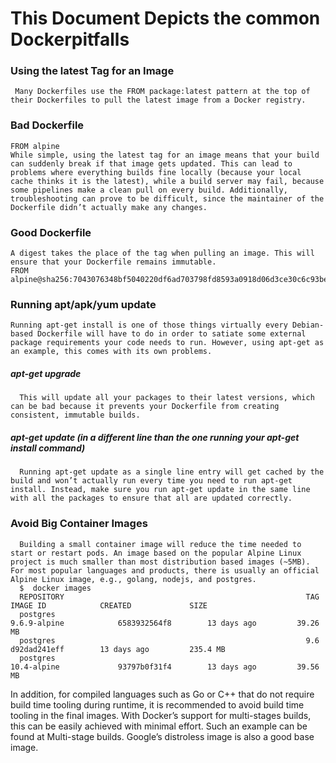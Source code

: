 # This Document Depicts the common Dockerpitfalls
  ### Using the latest Tag for an Image
     Many Dockerfiles use the FROM package:latest pattern at the top of their Dockerfiles to pull the latest image from a Docker registry.
  ### Bad Dockerfile
    FROM alpine
    While simple, using the latest tag for an image means that your build can suddenly break if that image gets updated. This can lead to problems where everything builds fine locally (because your local cache thinks it is the latest), while a build server may fail, because some pipelines make a clean pull on every build. Additionally, troubleshooting can prove to be difficult, since the maintainer of the Dockerfile didn’t actually make any changes.
 ### Good Dockerfile
    A digest takes the place of the tag when pulling an image. This will ensure that your Dockerfile remains immutable.
    FROM alpine@sha256:7043076348bf5040220df6ad703798fd8593a0918d06d3ce30c6c93be117e430
 ### Running apt/apk/yum update
    Running apt-get install is one of those things virtually every Debian-based Dockerfile will have to do in order to satiate some external package requirements your code needs to run. However, using apt-get as an example, this comes with its own problems.
   #####  apt-get upgrade
      This will update all your packages to their latest versions, which can be bad because it prevents your Dockerfile from creating consistent, immutable builds.
   ##### apt-get update (in a different line than the one running your apt-get install command)
      Running apt-get update as a single line entry will get cached by the build and won’t actually run every time you need to run apt-get install. Instead, make sure you run apt-get update in the same line with all the packages to ensure that all are updated correctly.
      
 ### Avoid Big Container Images
      Building a small container image will reduce the time needed to start or restart pods. An image based on the popular Alpine Linux project is much smaller than most distribution based images (~5MB). For most popular languages and products, there is usually an official Alpine Linux image, e.g., golang, nodejs, and postgres.
      $  docker images
      REPOSITORY                                                      TAG                     IMAGE ID            CREATED             SIZE
      postgres                                                        9.6.9-alpine            6583932564f8        13 days ago         39.26 MB
      postgres                                                        9.6                     d92dad241eff        13 days ago         235.4 MB
      postgres                                                        10.4-alpine             93797b0f31f4        13 days ago         39.56 MB
      
In addition, for compiled languages such as Go or C++ that do not require build time tooling during runtime, it is recommended to avoid build time tooling in the final images. With Docker’s support for multi-stages builds, this can be easily achieved with minimal effort. Such an example can be found at Multi-stage builds.
Google’s distroless image is also a good base image.

